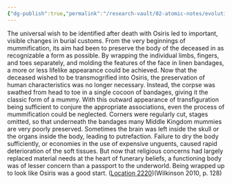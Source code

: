 ```yaml
---
{"dg-publish":true,"permalink":"/research-vault/02-atomic-notes/evolution-of-the-mummification-process-from-the-old-to-the-middle-kingdoms/"}
---
```


The universal wish to be identified after death with Osiris led to important, visible changes in burial customs. From the very beginnings of mummification, its aim had been to preserve the body of the deceased in as recognizable a form as possible. By wrapping the individual limbs, fingers, and toes separately, and molding the features of the face in linen bandages, a more or less lifelike appearance could be achieved. Now that the deceased wished to be transmogrified into Osiris, the preservation of human characteristics was no longer necessary. Instead, the corpse was swathed from head to toe in a single cocoon of bandages, giving it the classic form of a mummy. With this outward appearance of transfiguration being sufficient to conjure the appropriate associations, even the process of mummification could be neglected. Corners were regularly cut, stages omitted, so that underneath the bandages many Middle Kingdom mummies are very poorly preserved. Sometimes the brain was left inside the skull or the organs inside the body, leading to putrefaction. Failure to dry the body sufficiently, or economies in the use of expensive unguents, caused rapid deterioration of the soft tissues. But now that religious concerns had largely replaced material needs at the heart of funerary beliefs, a functioning body was of lesser concern than a passport to the underworld. Being wrapped up to look like Osiris was a good start. ([Location 2220](https://readwise.io/to_kindle?action=open&asin=B004FGMZAI&location=2220))(Wilkinson 2010, p. 128)